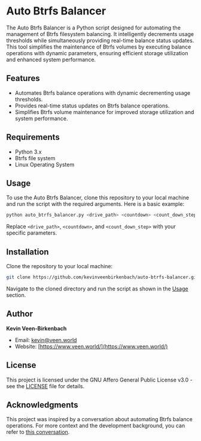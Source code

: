 # Auto Btrfs Balancer

The Auto Btrfs Balancer is a Python script designed for automating the management of Btrfs filesystem balancing. It intelligently decrements usage thresholds while simultaneously providing real-time balance status updates. This tool simplifies the maintenance of Btrfs volumes by executing balance operations with dynamic parameters, ensuring efficient storage utilization and enhanced system performance.

## Features

- Automates Btrfs balance operations with dynamic decrementing usage thresholds.
- Provides real-time status updates on Btrfs balance operations.
- Simplifies Btrfs volume maintenance for improved storage utilization and system performance.

## Requirements

- Python 3.x
- Btrfs file system
- Linux Operating System

## Usage

To use the Auto Btrfs Balancer, clone this repository to your local machine and run the script with the required arguments. Here is a basic example:

```bash
python auto_btrfs_balancer.py <drive_path> <countdown> <count_down_step>
```

Replace `<drive_path>`, `<countdown>`, and `<count_down_step>` with your specific parameters.

## Installation

Clone the repository to your local machine:

```bash
git clone https://github.com/kevinveenbirkenbach/auto-btrfs-balancer.git
```

Navigate to the cloned directory and run the script as shown in the [Usage](#usage) section.

## Author

**Kevin Veen-Birkenbach**

- Email: [kevin@veen.world](mailto:kevin@veen.world)
- Website: [https://www.veen.world/](https://www.veen.world/)

## License

This project is licensed under the GNU Affero General Public License v3.0 - see the [LICENSE](LICENSE) file for details.

## Acknowledgments

This project was inspired by a conversation about automating Btrfs balance operations. For more context and the development background, you can refer to [this conversation](https://chat.openai.com/share/a12d8fdf-3adb-4533-9dcf-b71612e9af61).
